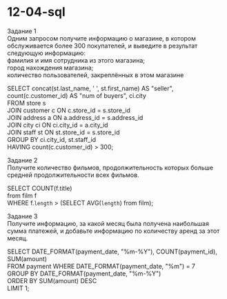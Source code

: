 # 12-04-sql  

Задание 1  
Одним запросом получите информацию о магазине, в котором обслуживается более 300 покупателей, и выведите в результат следующую информацию:   
фамилия и имя сотрудника из этого магазина;  
город нахождения магазина;  
количество пользователей, закреплённых в этом магазине  

SELECT concat(st.last_name, ' ', st.first_name) AS "seller", count(c.customer_id) AS "num of buyers", ci.city  
FROM store s   
JOIN customer c ON c.store_id = s.store_id    
JOIN address a ON a.address_id = s.address_id   
JOIN city ci ON ci.city_id = a.city_id   
JOIN staff st ON st.store_id = s.store_id   
GROUP BY ci.city_id, st.staff_id   
HAVING count(c.customer_id) > 300;  

Задание 2  
Получите количество фильмов, продолжительность которых больше средней продолжительности всех фильмов.  

SELECT COUNT(f.title)  
from film f   
WHERE f.`length` > (SELECT AVG(`length`) from film);  

Задание 3  
Получите информацию, за какой месяц была получена наибольшая сумма платежей, и добавьте информацию по количеству аренд за этот месяц.  

SELECT DATE_FORMAT(payment_date, "%m-%Y"), COUNT(payment_id), SUM(amount)  
FROM payment WHERE DATE_FORMAT(payment_date, "%m") = 7   
GROUP BY DATE_FORMAT(payment_date, "%m-%Y")   
ORDER BY SUM(amount) DESC   
LIMIT 1;   
